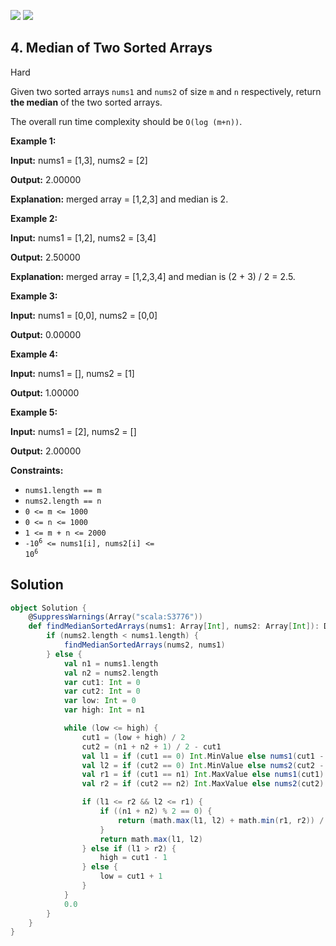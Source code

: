 [![](https://img.shields.io/github/stars/javadev/LeetCode-in-All?label=Stars&style=flat-square)](https://github.com/javadev/LeetCode-in-All)
[![](https://img.shields.io/github/forks/javadev/LeetCode-in-All?label=Fork%20me%20on%20GitHub%20&style=flat-square)](https://github.com/javadev/LeetCode-in-All/fork)

## 4\. Median of Two Sorted Arrays

Hard

Given two sorted arrays `nums1` and `nums2` of size `m` and `n` respectively, return **the median** of the two sorted arrays.

The overall run time complexity should be `O(log (m+n))`.

**Example 1:**

**Input:** nums1 = [1,3], nums2 = [2]

**Output:** 2.00000

**Explanation:** merged array = [1,2,3] and median is 2. 

**Example 2:**

**Input:** nums1 = [1,2], nums2 = [3,4]

**Output:** 2.50000

**Explanation:** merged array = [1,2,3,4] and median is (2 + 3) / 2 = 2.5. 

**Example 3:**

**Input:** nums1 = [0,0], nums2 = [0,0]

**Output:** 0.00000 

**Example 4:**

**Input:** nums1 = [], nums2 = [1]

**Output:** 1.00000 

**Example 5:**

**Input:** nums1 = [2], nums2 = []

**Output:** 2.00000 

**Constraints:**

*   `nums1.length == m`
*   `nums2.length == n`
*   `0 <= m <= 1000`
*   `0 <= n <= 1000`
*   `1 <= m + n <= 2000`
*   <code>-10<sup>6</sup> <= nums1[i], nums2[i] <= 10<sup>6</sup></code>

## Solution

```scala
object Solution {
    @SuppressWarnings(Array("scala:S3776"))
    def findMedianSortedArrays(nums1: Array[Int], nums2: Array[Int]): Double = {
        if (nums2.length < nums1.length) {
            findMedianSortedArrays(nums2, nums1)
        } else {
            val n1 = nums1.length
            val n2 = nums2.length
            var cut1: Int = 0
            var cut2: Int = 0
            var low: Int = 0
            var high: Int = n1

            while (low <= high) {
                cut1 = (low + high) / 2
                cut2 = (n1 + n2 + 1) / 2 - cut1
                val l1 = if (cut1 == 0) Int.MinValue else nums1(cut1 - 1)
                val l2 = if (cut2 == 0) Int.MinValue else nums2(cut2 - 1)
                val r1 = if (cut1 == n1) Int.MaxValue else nums1(cut1)
                val r2 = if (cut2 == n2) Int.MaxValue else nums2(cut2)

                if (l1 <= r2 && l2 <= r1) {
                    if ((n1 + n2) % 2 == 0) {
                        return (math.max(l1, l2) + math.min(r1, r2)) / 2.0
                    }
                    return math.max(l1, l2)
                } else if (l1 > r2) {
                    high = cut1 - 1
                } else {
                    low = cut1 + 1
                }
            }
            0.0
        }
    }
}
```